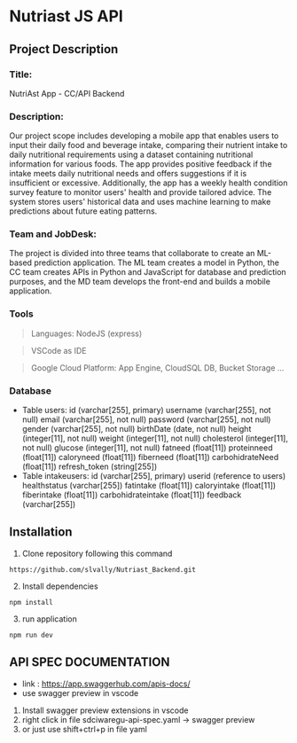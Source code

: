 # Nutriast JS API

## Project Description
### Title:
NutriAst App - CC/API Backend
### Description:
Our project scope includes developing a mobile app that enables users to input their daily food and beverage intake, comparing their nutrient intake to daily nutritional requirements using a dataset containing nutritional information for various foods. The app provides positive feedback if the intake meets daily nutritional needs and offers suggestions if it is insufficient or excessive. Additionally, the app has a weekly health condition survey feature to monitor users' health and provide tailored advice. The system stores users' historical data and uses machine learning to make predictions about future eating patterns.
### Team and JobDesk:
The project is divided into three teams that collaborate to create an ML-based prediction application. The ML team creates a model in Python, the CC team creates APIs in Python and JavaScript for database and prediction purposes, and the MD team develops the front-end and builds a mobile application.
### Tools
> Languages: NodeJS (express)

> VSCode as IDE

> Google Cloud Platform: App Engine, CloudSQL DB, Bucket Storage
...
### Database
- Table users:
id (varchar[255], primary)
username (varchar[255], not null)
email (varchar[255], not null)
password (varchar[255], not null)
gender (varchar[255], not null)
birthDate (date, not null)
height (integer[11], not null)
weight (integer[11], not null)
cholesterol (integer[11], not null)
glucose (integer[11], not null)
fatneed (float[11])
proteinneed (float[11])
caloryneed (float[11])
fiberneed (float[11])
carbohidrateNeed (float[11])
refresh_token (string[255])
- Table intakeusers:
id (varchar[255], primary)
userid (reference to users)
healthstatus (varchar[255])
fatintake (float[11])
caloryintake (float[11])
fiberintake (float[11])
carbohidrateintake (float[11])
feedback (varchar[255])


## Installation
1. Clone repository following this command
```
https://github.com/slvally/Nutriast_Backend.git
```
2. Install dependencies
```
npm install
```
3. run application 
```
npm run dev
```

## API SPEC DOCUMENTATION

- link : https://app.swaggerhub.com/apis-docs/
- use swagger preview in vscode
1. Install swagger preview extensions in vscode
2. right click in file sdciwaregu-api-spec.yaml -> swagger preview
3. or just use shift+ctrl+p in file yaml

